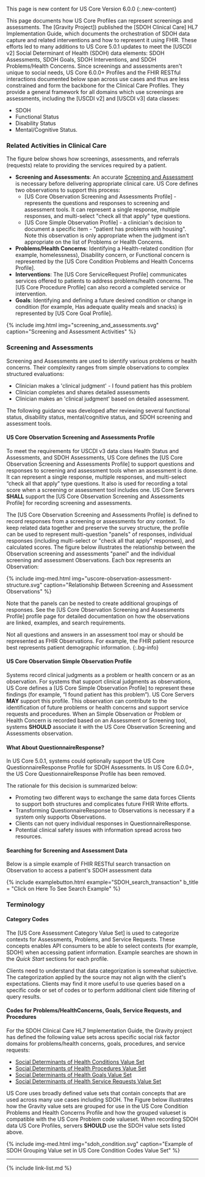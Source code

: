 This page is new content for US Core Version 6.0.0
{:.new-content}

This page documents how US Core Profiles can represent screenings and assessments. The  [Gravity Project]) published the [SDOH Clinical Care] HL7 Implementation Guide, which documents the orchestration of SDOH data capture and related interventions and how to represent it using FHIR. These efforts led to many additions to US Core 5.0.1 updates to meet the [USCDI v2] Social Determinant of Health (SDOH) data elements: SDOH Assessments, SDOH Goals, SDOH Interventions, and SDOH Problems/Health Concerns. Since screenings and assessments aren't unique to social needs,  US Core  6.0.0+  Profiles and the FHIR RESTful interactions documented below span across use cases and thus are less constrained and form the backbone for the Clinical Care Profiles. They provide a general framework for all domains which use screenings are assessments, including the [USCDI v2]  and [USCDI v3] data classes:
- SDOH
- Functional Status
- Disability Status
- Mental/Cognitive Status.

### Related Activities in Clinical Care

The figure below shows how screenings, assessments, and referrals (requests) relate to providing the services required by a patient.

- **Screening and Assessments**: An accurate [Screening and Assessment](#screening-and-assessments) is necessary before delivering appropriate clinical care. US Core defines two observations to support this process:
    - [US Core Observation Screening and Assessments Profile] - represents the questions and responses to screening and assessment tools. It can represent a single response, multiple responses, and multi-select "check all that apply" type questions. 
    - [US Core Simple Observation Profile] - a clinician's decision to document a specific item - "patient has problems with housing". Note this observation is only appropriate when the judgment isn't appropriate on the list of Problems or Health Concerns.
- **Problems/Health Concerns**: Identifying a Health-related condition (for example, homelessness), Disability concern, or Functional concern is represented by the [US Core Condition Problems and Health Concerns Profile]. 
- **Interventions**:  The [US Core ServiceRequest Profile] communicates services offered to patients to address problems/health concerns. The [US Core Procedure Profile] can also record a completed service or intervention.
- **Goals**: Identifying and defining a future desired condition or change in condition (for example, Has adequate quality meals and snacks) is represented by [US Core Goal Profile].

{% include img.html img="screening_and_assessments.svg" caption="Screening and Assessment Activities" %}

### Screening and Assessments

Screening and Assessments are used to identify various problems or health concerns. Their complexity ranges from simple observations to complex structured evaluations: 

- Clinician makes a 'clinical judgment' - I found patient has this problem
- Clinician completes and shares detailed assessments 
- Clinician makes an 'clinical judgment' based on detailed assessment.

The following guidance was developed after reviewing several functional status, disability status, mental/cognitive status, and SDOH screening and assessment tools.

#### US Core Observation Screening and Assessments Profile

To meet the requirements for USCDI v3 data class Health Status and Assessments, and SDOH Assessments, US Core defines the [US Core Observation Screening and Assessments Profile] to support questions and responses to screening and assessment tools when an assessment is done. It can represent a single response, multiple responses, and multi-select “check all that apply” type questions. It also is used for recording a total score when a screening or assessment tool includes one. US Core Servers **SHALL** support the [US Core Observation Screening and Assessments Profile] for recording screening and assessments.

The [US Core Observation Screening and Assessments Profile] is defined to record responses from a screening or assessments for *any* context. To keep related data together and preserve the survey structure, the profile can be used to represent multi-question "panels" of responses, individual responses (including multi-select or "check all that apply" responses), and calculated scores.  The figure below illustrates the relationship between the Observation screening and assessments "panel" and the individual screening and assessment Observations. Each box represents an Observation:

{% include img-med.html img="uscore-observation-assessment-structure.svg" caption="Relationship Between Screening and Assessment Observations" %}

Note that the panels can be nested to create additional groupings of responses.  See the [US Core Observation Screening and Assessments Profile] profile page for detailed documentation on how the observations are linked, examples, and search requirements.

Not all questions and answers in an assessment tool may or should be represented as FHIR Observations. For example, the FHIR patient resource best represents patient demographic information.
{:.bg-info}

#### US Core Observation Simple Observation Profile

Systems record clinical judgments as a problem or health concern or as an observation. For systems that support clinical judgments as observations, US Core defines a [US Core Simple Observation Profile] to represent these findings (for example, “I found patient has this problem”). US Core Servers **MAY** support this profile. This observation can contribute to the identification of future problems or health concerns and support service requests and procedures. When an Simple Observation or Problem or Health Concern is recorded based on an Assessment or Screening tool, systems **SHOULD** associate it with the US Core Observation Screening and Assessments observation.

#### What About QuestionnaireResponse?

In US Core 5.0.1, systems could optionally support the US Core QuestionnaireResponse Profile for SDOH Assessments. In US Core 6.0.0+, the US Core QuestionnaireResponse Profile has been removed.

The rationale for this decision is summarized below:

- Promoting two different ways to exchange the same data forces Clients to support both structures and complicates future FHIR Write efforts.
- Transforming QuestionnaireResponse to Observations is necessary if a system only supports Observations.
- Clients can not query individual responses in QuestionnaireResponse.
- Potential clinical safety issues with information spread across two resources.
 
#### Searching for Screening and Assessment Data

Below is a simple example of FHIR RESTful search transaction on Observation to access a patient's SDOH assessment data

{% include examplebutton.html example="SDOH_search_transaction" b_title = "Click on Here To See Search Example" %}

### Terminology

#### Category Codes

The [US Core Assessment Category Value Set] is used to categorize contexts for Assessments, Problems, and Service Requests. These concepts enables API consumers to be able to select contexts (for example, SDOH) when accessing patient information. Example searches are shown in the *Quick Start* sections for each profile.

 <span class="bg-warning" markdown="1">Clients need to understand that data categorization is somewhat subjective. The categorization applied by the source may not align with the client's expectations. Clients may find it more useful to use queries based on a specific code or set of codes or to perform additional client side filtering of query results.</span><!-- bg-warning -->

#### Codes for Problems/HealthConcerns, Goals, Service Requests, and Procedures

For the SDOH Clinical Care HL7 Implementation Guide, the Gravity project has defined the following value sets across specific social risk factor domains for problems/health concerns, goals, procedures, and service requests:

* [Social Determinants of Health Conditions Value Set](https://vsac.nlm.nih.gov/valueset/2.16.840.1.113762.1.4.1196.788/expansion)
* [Social Determinants of Health Procedures Value Set](https://vsac.nlm.nih.gov/valueset/2.16.840.1.113762.1.4.1196.789/expansion)
* [Social Determinants of Health Goals Value Set](https://vsac.nlm.nih.gov/valueset/2.16.840.1.113762.1.4.1247.71/expansion)
* [Social Determinants of Health Service Requests Value Set](https://vsac.nlm.nih.gov/valueset/2.16.840.1.113762.1.4.1196.790/expansion)

US Core uses broadly defined value sets that contain concepts that are used across many use cases including SDOH. The Figure below illustrates how the Gravity value sets are grouped for use in the US Core Condition Problems and Health Concerns Profile and how the grouped valueset is compatible with the US Core Problem code valueset.   When recording SDOH data US Core Profiles, servers **SHOULD** use the SDOH value sets listed above.

{% include img-med.html img="sdoh_condition.svg" caption="Example of SDOH Grouping Value set in US Core Condition Codes Value Set" %}

---

{% include link-list.md %}
